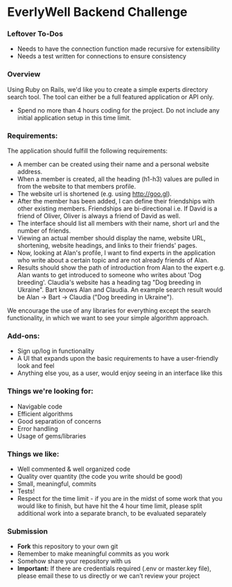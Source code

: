 # EverlyWell Backend Challenge

### Leftover To-Dos

* Needs to have the connection function made recursive for extensibility
* Needs a test written for connections to ensure consistency

### Overview

Using Ruby on Rails, we'd like you to create a simple experts directory search tool. The tool can either be a full featured application or API only.

* Spend no more than 4 hours coding for the project. Do not include any initial application setup in this time limit.

### Requirements:

The application should fulfill the following requirements:

* A member can be created using their name and a personal website address.
* When a member is created, all the heading (h1-h3) values are pulled in from the website to that members profile.
* The website url is shortened (e.g. using http://goo.gl).
* After the member has been added, I can define their friendships with other existing members. Friendships are bi-directional i.e. If David is a friend of Oliver, Oliver is always a friend of David as well.
* The interface should list all members with their name, short url and the number of friends.
* Viewing an actual member should display the name, website URL, shortening, website headings, and links to their friends' pages.
* Now, looking at Alan's profile, I want to find experts in the application who write about a certain topic and are not already friends of Alan.
* Results should show the path of introduction from Alan to the expert e.g. Alan wants to get introduced to someone who writes about 'Dog breeding'. Claudia's website has a heading tag "Dog breeding in Ukraine". Bart knows Alan and Claudia. An example search result would be Alan -> Bart -> Claudia ("Dog breeding in Ukraine").

We encourage the use of any libraries for everything except the search functionality, in which we want to see your simple algorithm approach.

### Add-ons:

* Sign up/log in functionality
* A UI that expands upon the basic requirements to have a user-friendly look and feel
* Anything else you, as a user, would enjoy seeing in an interface like this

### Things we're looking for:

* Navigable code
* Efficient algorithms
* Good separation of concerns
* Error handling
* Usage of gems/libraries

### Things we like:

* Well commented & well organized code
* Quality over quantity (the code you write should be good)
* Small, meaningful, commits
* Tests!
* Respect for the time limit - if you are in the midst of some work that you would like to finish, but have hit the 4 hour time limit, please split additional work into a separate branch, to be evaluated separately

### Submission

* __Fork__ this repository to your own git
* Remember to make meaningful commits as you work
* Somehow share your repository with us
* __Important:__ If there are credentials required (.env or master.key file), please email these to us directly or we can’t review your project
